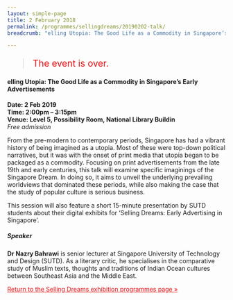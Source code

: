 ```yaml
---
layout: simple-page
title: 2 February 2018
permalink: /programmes/sellingdreams/20190202-talk/
breadcrumb: "elling Utopia: The Good Life as a Commodity in Singapore’s Early Advertisements"

---
```


<blockquote style="color: #E21216; font-size: 150%;">The event is over.</blockquote>

<h4>elling Utopia: The Good Life as a Commodity in Singapore’s Early Advertisements</h4>

__Date: 2 Feb 2019__<br>
__Time: 2:00pm – 3:15pm__<br>
__Venue: Level 5, Possibility Room, National Library Buildin__<br>
_Free admission_

From the pre-modern to contemporary periods, Singapore has had a vibrant history of being imagined as a utopia. Most of these were top-down political narratives, but it was with the onset of print media that utopia began to be packaged as a commodity. Focusing on print advertisements from the late 19th and early centuries, this talk will examine specific imaginings of the Singapore Dream. In doing so, it aims to unveil the underlying prevailing worldviews that dominated these periods, while also making the case that the study of popular culture is serious business.

This session will also feature a short 15-minute presentation by SUTD students about their digital exhibits for ‘Selling Dreams: Early Advertising in Singapore’.

##### Speaker
__Dr Nazry Bahrawi__ is senior lecturer at Singapore University of Technology and Design (SUTD). As a literary critic, he specialises in the comparative study of Muslim texts, thoughts and traditions of Indian Ocean cultures between Southeast Asia and the Middle East.

<a href="/exhibitions/past-exhibitions/sellingdreams/programmes/" style="color:#E21216;">Return to the Selling Dreams exhibition programmes page &#187;</a>
